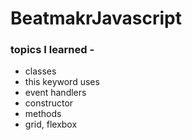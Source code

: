 # BeatmakrJavascript
### topics I learned - 
- classes
- this keyword uses
- event handlers
- constructor
- methods
- grid, flexbox
